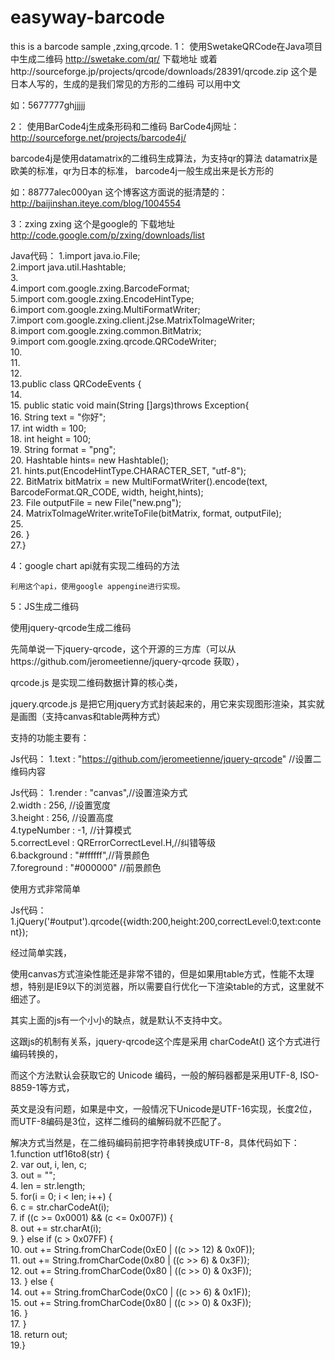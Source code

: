 # easyway-barcode
this is a  barcode sample ,zxing,qrcode.
1： 使用SwetakeQRCode在Java项目中生成二维码 
http://swetake.com/qr/ 下载地址 
或着http://sourceforge.jp/projects/qrcode/downloads/28391/qrcode.zip 
这个是日本人写的，生成的是我们常见的方形的二维码 
可以用中文 

如：5677777ghjjjjj 


2： 使用BarCode4j生成条形码和二维码 
BarCode4j网址：http://sourceforge.net/projects/barcode4j/ 

barcode4j是使用datamatrix的二维码生成算法，为支持qr的算法 
datamatrix是欧美的标准，qr为日本的标准， 
barcode4j一般生成出来是长方形的 

如：88777alec000yan 
这个博客这方面说的挺清楚的： 
http://baijinshan.iteye.com/blog/1004554
 

3：zxing 
zxing 这个是google的 
下载地址 
http://code.google.com/p/zxing/downloads/list
 

Java代码：
 1.import java.io.File;   
2.import java.util.Hashtable;   
3.  
4.import com.google.zxing.BarcodeFormat;   
5.import com.google.zxing.EncodeHintType;   
6.import com.google.zxing.MultiFormatWriter;   
7.import com.google.zxing.client.j2se.MatrixToImageWriter;   
8.import com.google.zxing.common.BitMatrix;   
9.import com.google.zxing.qrcode.QRCodeWriter;   
10.  
11.  
12.  
13.public class QRCodeEvents {   
14.       
15.    public static void main(String []args)throws Exception{   
16.        String text = "你好";   
17.        int width = 100;   
18.        int height = 100;   
19.        String format = "png";   
20.        Hashtable hints= new Hashtable();   
21.        hints.put(EncodeHintType.CHARACTER_SET, "utf-8");   
22.         BitMatrix bitMatrix = new MultiFormatWriter().encode(text, BarcodeFormat.QR_CODE, width, height,hints);   
23.         File outputFile = new File("new.png");   
24.         MatrixToImageWriter.writeToFile(bitMatrix, format, outputFile);   
25.            
26.    }   
27.}  
 
4：google chart api就有实现二维码的方法
 
    利用这个api，使用google appengine进行实现。
 
 
 
5：JS生成二维码
 
使用jquery-qrcode生成二维码
 
先简单说一下jquery-qrcode，这个开源的三方库（可以从https://github.com/jeromeetienne/jquery-qrcode 获取），
 
qrcode.js 是实现二维码数据计算的核心类，
 
jquery.qrcode.js 是把它用jquery方式封装起来的，用它来实现图形渲染，其实就是画图（支持canvas和table两种方式）
 



支持的功能主要有：
 
Js代码：
 1.text     : "https://github.com/jeromeetienne/jquery-qrcode"  //设置二维码内容  
 
      

Js代码：
 1.render   : "canvas",//设置渲染方式   
2.width       : 256,     //设置宽度   
3.height      : 256,     //设置高度   
4.typeNumber  : -1,      //计算模式   
5.correctLevel    : QRErrorCorrectLevel.H,//纠错等级   
6.background      : "#ffffff",//背景颜色   
7.foreground      : "#000000" //前景颜色  
 
使用方式非常简单
 
 
 
Js代码：
 1.jQuery('#output').qrcode({width:200,height:200,correctLevel:0,text:content});  
 
经过简单实践，
 


使用canvas方式渲染性能还是非常不错的，但是如果用table方式，性能不太理想，特别是IE9以下的浏览器，所以需要自行优化一下渲染table的方式，这里就不细述了。
 
其实上面的js有一个小小的缺点，就是默认不支持中文。
 
这跟js的机制有关系，jquery-qrcode这个库是采用 charCodeAt() 这个方式进行编码转换的，
 
而这个方法默认会获取它的 Unicode 编码，一般的解码器都是采用UTF-8, ISO-8859-1等方式，
 
英文是没有问题，如果是中文，一般情况下Unicode是UTF-16实现，长度2位，而UTF-8编码是3位，这样二维码的编解码就不匹配了。
 
 
 
解决方式当然是，在二维码编码前把字符串转换成UTF-8，具体代码如下：
 1.function utf16to8(str) {   
2.    var out, i, len, c;   
3.    out = "";   
4.    len = str.length;   
5.    for(i = 0; i < len; i++) {   
6.    c = str.charCodeAt(i);   
7.    if ((c >= 0x0001) && (c <= 0x007F)) {   
8.        out += str.charAt(i);   
9.    } else if (c > 0x07FF) {   
10.        out += String.fromCharCode(0xE0 | ((c >> 12) & 0x0F));   
11.        out += String.fromCharCode(0x80 | ((c >>  6) & 0x3F));   
12.        out += String.fromCharCode(0x80 | ((c >>  0) & 0x3F));   
13.    } else {   
14.        out += String.fromCharCode(0xC0 | ((c >>  6) & 0x1F));   
15.        out += String.fromCharCode(0x80 | ((c >>  0) & 0x3F));   
16.    }   
17.    }   
18.    return out;   
19.}  
